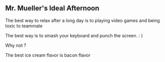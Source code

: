 ## Mr. Mueller's Ideal Afternoon

The best way to relax after a long day is to playing video games and being toxic to teammate

The best way is to smash your keyboard and punch the screen. : ) 

Why not ? 

The best ice cream flavor is bacon flavor
